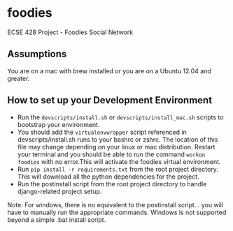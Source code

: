 foodies
=======
ECSE 428 Project - Foodies Social Network

Assumptions
-----------
You are on a mac with brew installed or you are on a Ubuntu 12.04 and greater.

How to set up your Development Environment
------------------------------------------
* Run the ```devscripts/install.sh``` or ```devscripts/install_mac.sh``` scripts to bootstrap your environment.
* You should add the ```virtualenvwrapper``` script referenced in devscripts/install.sh runs to your bashrc or zshrc.
The location of this file may change depending on your linux or mac distribution. Restart your terminal and you should
be able to run the command ```workon foodies``` with no error.This will activate the foodies virtual environment.
* Run ```pip install -r requirements.txt``` from the root project directory. This will download all the python
dependencies for the project.
* Run the postinstall script from the root project directory to handle django-related project setup.

Note: For windows, there is no equivalent to the postinstall script... you will have to manually run
the appropriate commands. Windows is not supported beyond a simple .bat install script.
